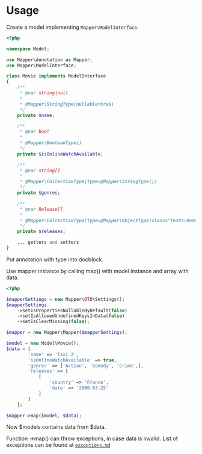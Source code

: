 # Usage

Create a model implementing `Mapper\ModelInterface`.

```php
<?php

namespace Model;

use Mapper\Annotation as Mapper;
use Mapper\ModelInterface;

class Movie implements ModelInterface
{
    /**
     * @var string|null
     *
     * @Mapper\StringType(nullable=true)
     */
    private $name;

    /**
     * @var bool
     *
     * @Mapper\BooleanType()
     */
    private $isOnlineWatchAvailable;

    /**
     * @var string[]
     *
     * @Mapper\CollectionType(type=@Mapper\StringType())
     */
    private $genres;

    /**
     * @var Release[]
     *
     * @Mapper\CollectionType(type=@Mapper\ObjectType(class="Tests\Model\Release"))
     */
    private $releases;

    ... getters and setters
}

```

Put annotation with type into docblock.

Use mapper instance by calling map() with model instance and array with data.

```php
<?php

$mapperSettings = new Mapper\DTO\Settings();
$mapperSettings
    ->setIsPropertiesNullableByDefault(false)
    ->setIsAllowedUndefinedKeysInData(false)
    ->setIsClearMissing(false);

$mapper = new Mapper\Mapper($mapperSettings);

$model = new Model\Movie();
$data = [
        'name' => 'Taxi 2',
        'isOnlineWatchAvailable' => true,
        'genres' => ['Action', 'Comedy', 'Crime',],
        'releases' => [
            [
                'country' => 'France',
                'date' => '2000-03-25'
            ]
        ]
    ];

$mapper->map($model, $data);
```

Now $models contains data from $data. 

Function ->map() can throw exceptions, in case data is invalid. List of exceptions can be found at [`exceptions.md`](exceptions.md)
